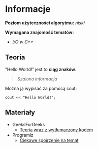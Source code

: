 # Informacje

**Poziom użyteczności algorytmu:** *niski*
<!--niski/średni/wysoki-->
**Wymagana znajomość tematów:** 
* *I/O w C++*
<!--wymagane algorytmy, tematy z programowania itd.-->

## Teoria

"Hello World!" jest to **ciąg znaków**.

> *Szalona informacja*

Można ją wypisać za pomocą cout:

`
cout << "Hello World!";
`

## Materiały

* GeeksForGeeks
  * [Teoria wraz z wytłumaczony kodem](https://www.geeksforgeeks.org/writing-first-c-program-hello-world-example/)
* Programiz
  * [Ciekawe spojrzenie na temat](https://www.programiz.com/cpp-programming/examples/print-sentence)

